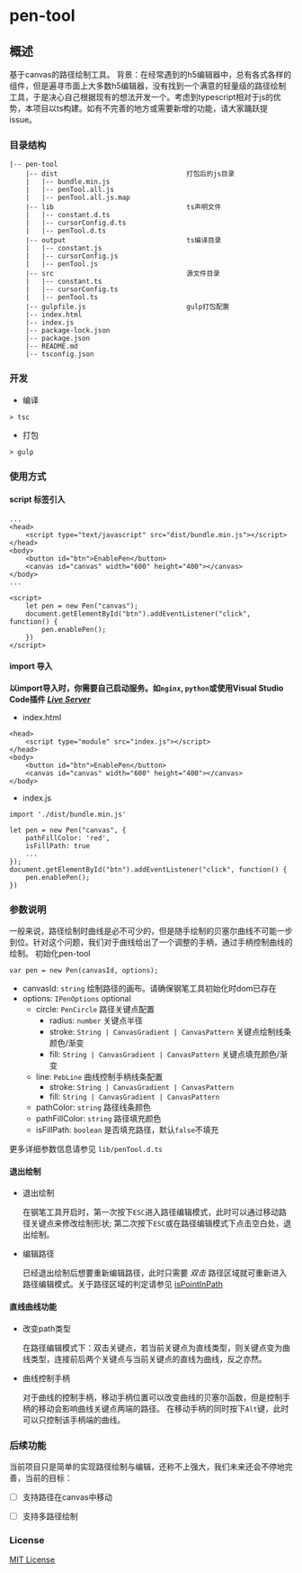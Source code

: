# pen-tool

## 概述

基于canvas的路径绘制工具。
背景：在经常遇到的h5编辑器中，总有各式各样的组件，但是遍寻市面上大多数h5编辑器，没有找到一个满意的轻量级的路径绘制工具，于是决心自己根据现有的想法开发一个。考虑到typescript相对于js的优势，本项目以ts构建。如有不完善的地方或需要新增的功能，请大家踊跃提issue。

### 目录结构
```
|-- pen-tool
    |-- dist                                打包后的js目录
    |   |-- bundle.min.js
    |   |-- penTool.all.js
    |   |-- penTool.all.js.map
    |-- lib                                 ts声明文件
    |   |-- constant.d.ts
    |   |-- cursorConfig.d.ts
    |   |-- penTool.d.ts
    |-- output                              ts编译目录
    |   |-- constant.js
    |   |-- cursorConfig.js
    |   |-- penTool.js
    |-- src                                 源文件目录
    |   |-- constant.ts
    |   |-- cursorConfig.ts
    |   |-- penTool.ts
    |-- gulpfile.js                         gulp打包配置
    |-- index.html
    |-- index.js
    |-- package-lock.json
    |-- package.json
    |-- README.md
    |-- tsconfig.json
```

### 开发
- 编译
```
> tsc
```

- 打包
```
> gulp
```

### 使用方式
#### script 标签引入
```
...
<head>
    <script type="text/javascript" src="dist/bundle.min.js"></script>
</head>
<body>
    <button id="btn">EnablePen</button>
    <canvas id="canvas" width="600" height="400"></canvas>
</body>
...

<script>
    let pen = new Pen("canvas");
    document.getElementById("btn").addEventListener("click", function() {
        pen.enablePen();
    })
</script>
```

#### import 导入
**以import导入时，你需要自己启动服务。如`nginx`, `python`或使用Visual Studio Code插件 *[Live Server](https://github.com/ritwickdey/vscode-live-server)***
- index.html
```
<head>
    <script type="module" src="index.js"></script>
</head>
<body>
    <button id="btn">EnablePen</button>
    <canvas id="canvas" width="600" height="400"></canvas>
</body>
```
- index.js
```
import './dist/bundle.min.js'

let pen = new Pen("canvas", {
    pathFillColor: 'red',
    isFillPath: true
    ...
});
document.getElementById("btn").addEventListener("click", function() {
    pen.enablePen();
})
```

### 参数说明
一般来说，路径绘制时曲线是必不可少的，但是随手绘制的贝塞尔曲线不可能一步到位。针对这个问题，我们对于曲线给出了一个调整的手柄，通过手柄控制曲线的绘制。
初始化pen-tool
```
var pen = new Pen(canvasId, options);
```
- canvasId: `string` 绘制路径的画布。请确保钢笔工具初始化时dom已存在
- options: `IPenOptions` optional
    - circle: `PenCircle` 路径关键点配置
      - radius: `number` 关键点半径
      - stroke: `String | CanvasGradient | CanvasPattern` 关键点绘制线条颜色/渐变
      - fill: `String | CanvasGradient | CanvasPattern` 关键点填充颜色/渐变
    - line: `PebLine` 曲线控制手柄线条配置
      - stroke: `String | CanvasGradient | CanvasPattern`
      - fill: `String | CanvasGradient | CanvasPattern`
    - pathColor: `string` 路径线条颜色
    - pathFillColor: `string` 路径填充颜色
    - isFillPath: `boolean` 是否填充路径，默认`false`不填充

更多详细参数信息请参见 `lib/penTool.d.ts`
  
#### 退出绘制
- 退出绘制

    在钢笔工具开启时，第一次按下`ESC`进入路径编辑模式，此时可以通过移动路径关键点来修改绘制形状; 第二次按下`ESC`或在路径编辑模式下点击空白处，退出绘制。

- 编辑路径

    已经退出绘制后想要重新编辑路径，此时只需要 *双击* 路径区域就可重新进入路径编辑模式。关于路径区域的判定请参见 [isPointInPath](https://developer.mozilla.org/zh-CN/docs/Web/API/CanvasRenderingContext2D/isPointInPath)

#### 直线曲线功能
- 改变path类型

    在路径编辑模式下：双击关键点，若当前关键点为直线类型，则关键点变为曲线类型，连接前后两个关键点与当前关键点的直线为曲线，反之亦然。

- 曲线控制手柄
  
    对于曲线的控制手柄，移动手柄位置可以改变曲线的贝塞尔函数，但是控制手柄的移动会影响曲线关键点两端的路径。
    在移动手柄的同时按下`Alt`键，此时可以只控制该手柄端的曲线。

### 后续功能
当前项目只是简单的实现路径绘制与编辑，还称不上强大，我们未来还会不停地完善，当前的目标：
- [ ] 支持路径在canvas中移动
- [ ] 支持多路径绘制


### License
[MIT License](./LICENSE)

  


